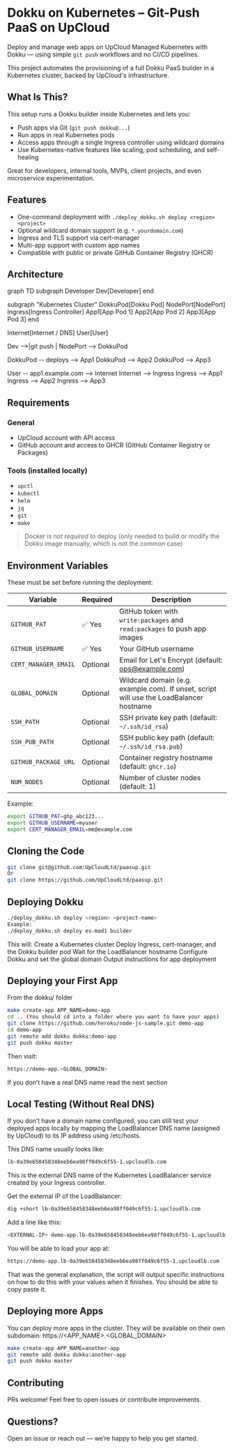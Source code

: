 # Dokku on Kubernetes – Git-Push PaaS on UpCloud

Deploy and manage web apps on UpCloud Managed Kubernetes with Dokku — using simple `git push` workflows and no CI/CD pipelines.

This project automates the provisioning of a full Dokku PaaS builder in a Kubernetes cluster, backed by UpCloud's infrastructure.

## What Is This?

This setup runs a Dokku builder inside Kubernetes and lets you:

- Push apps via Git (`git push dokku@...`)
- Run apps in real Kubernetes pods
- Access apps through a single Ingress controller using wildcard domains
- Use Kubernetes-native features like scaling, pod scheduling, and self-healing

Great for developers, internal tools, MVPs, client projects, and even microservice experimentation.

## Features

- One-command deployment with `./deploy_dokku.sh deploy <region> <project>`
- Optional wildcard domain support (e.g. `*.yourdomain.com`)
- Ingress and TLS support via cert-manager
- Multi-app support with custom app names
- Compatible with public or private GitHub Container Registry (GHCR)

## Architecture

graph TD
  subgraph Developer
    Dev[Developer]
  end

  subgraph "Kubernetes Cluster"
    DokkuPod[Dokku Pod]
    NodePort[NodePort]
    Ingress[Ingress Controller]
    App1[App Pod 1]
    App2[App Pod 2]
    App3[App Pod 3]
  end

  Internet[Internet / DNS]
  User[User]

  Dev -->|git push | NodePort --> DokkuPod

  DokkuPod -- deploys --> App1
  DokkuPod --> App2
  DokkuPod --> App3

  User -- app1.example.com --> Internet
  Internet --> Ingress
  Ingress --> App1
  Ingress --> App2
  Ingress --> App3

## Requirements

### General

- UpCloud account with API access
- GitHub account and access to GHCR (GitHub Container Registry or Packages)

### Tools (installed locally)

- `upctl`
- `kubectl`
- `helm`
- `jq`
- `git`
- `make`

> Docker is *not required* to deploy (only needed to build or modify the Dokku image manually, which is not the common case)

## Environment Variables

These must be set before running the deployment:

| Variable             | Required | Description |
|----------------------|----------|-------------|
| `GITHUB_PAT`         | ✅ Yes   | GitHub token with `write:packages` and `read:packages` to push app images |
| `GITHUB_USERNAME`    | ✅ Yes   | Your GitHub username |
| `CERT_MANAGER_EMAIL` | Optional | Email for Let's Encrypt (default: ops@example.com) |
| `GLOBAL_DOMAIN`      | Optional | Wildcard domain (e.g. example.com). If unset, script will use the LoadBalancer hostname |
| `SSH_PATH`           | Optional | SSH private key path (default: `~/.ssh/id_rsa`) |
| `SSH_PUB_PATH`       | Optional | SSH public key path (default: `~/.ssh/id_rsa.pub`) |
| `GITHUB_PACKAGE_URL` | Optional | Container registry hostname (default: `ghcr.io`) |
| `NUM_NODES`          | Optional | Number of cluster nodes (default: 1) |

Example:

```bash
export GITHUB_PAT=ghp_abc123...
export GITHUB_USERNAME=myuser
export CERT_MANAGER_EMAIL=me@example.com
```

## Cloning the Code

```bash
git clone git@github.com:UpCloudLtd/paasup.git
Or
git clone https://github.com/UpCloudLtd/paasup.git
```

## Deploying Dokku

```bash
./deploy_dokku.sh deploy <region> <project-name>
Example:
./deploy_dokku.sh deploy es-mad1 builder
```

This will:
Create a Kubernetes cluster
Deploy Ingress, cert-manager, and the Dokku builder pod
Wait for the LoadBalancer hostname
Configure Dokku and set the global domain
Output instructions for app deployment

## Deploying your First App

From the dokku/ folder

```bash
make create-app APP_NAME=demo-app
cd .. (You should cd into a folder where you want to have your apps)
git clone https://github.com/heroku/node-js-sample.git demo-app
cd demo-app
git remote add dokku dokku:demo-app
git push dokku master
```

Then visit:
```bash
https://demo-app.<GLOBAL_DOMAIN>
```
If you don’t have a real DNS name read the next section

## Local Testing (Without Real DNS)

If you don’t have a domain name configured, you can still test your deployed apps locally by mapping the LoadBalancer DNS name (assigned by UpCloud) to its IP address using /etc/hosts.

This DNS name usually looks like:
```bash
lb-0a39e658458348eeb6ea98ff049c6f55-1.upcloudlb.com
```
This is the external DNS name of the Kubernetes LoadBalancer service created by your Ingress controller.

Get the external IP of the LoadBalancer:
```bash
dig +short lb-0a39e658458348eeb6ea98ff049c6f55-1.upcloudlb.com
```

Add a line like this:
```bash
<EXTERNAL-IP> demo-app.lb-0a39e658458348eeb6ea98ff049c6f55-1.upcloudlb.com
```

You will be able to load your app at:
```bash
https://demo-app.lb-0a39e658458348eeb6ea98ff049c6f55-1.upcloudlb.com
```

That was the general explanation, the script will output specific instructions on how to do this with your values when it finishes. You should be able to copy paste it.

## Deploying more Apps

You can deploy more apps in the cluster. They will be available on their own subdomain: https://<APP_NAME>.<GLOBAL_DOMAIN>
```bash
make create-app APP_NAME=another-app
git remote add dokku dokku:another-app
git push dokku master
```

## Contributing

PRs welcome! Feel free to open issues or contribute improvements.

## Questions?

Open an issue or reach out — we’re happy to help you get started.